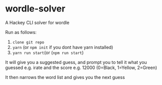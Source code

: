 # wordle-solver

A Hackey CLI solver for wordle 

Run as follows: 

1. `clone git repo`
2. `yarn` (or `npm init` if you dont have yarn installed)
3. `yarn run start`(or (`npm run start`)

It will give you a suggested guess, and prompt you to tell it what you guessed e.g. irate and the score e.g. 12000 (0=Black, 1=Yellow, 2=Green)

It then narrows the word list and gives you the next guess
